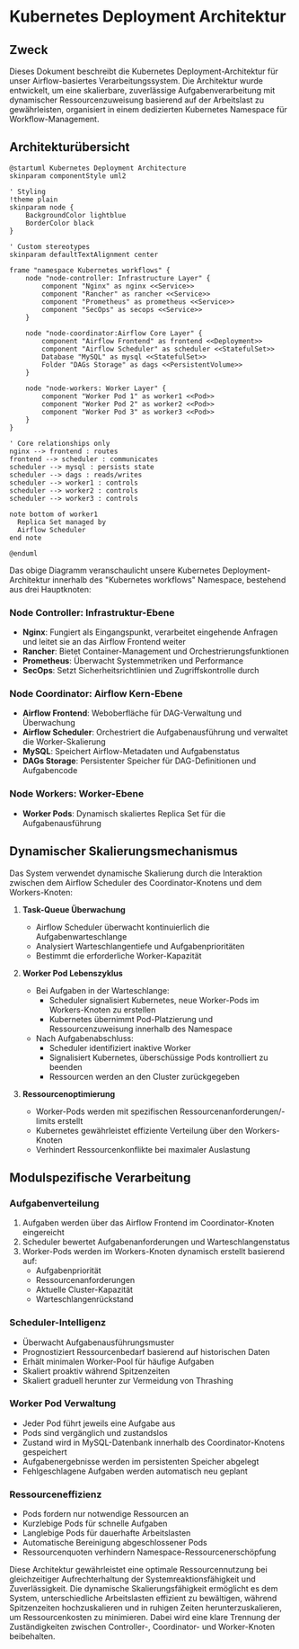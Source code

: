 # Kubernetes Deployment Architektur

## Zweck

Dieses Dokument beschreibt die Kubernetes Deployment-Architektur für unser Airflow-basiertes Verarbeitungssystem. Die Architektur wurde entwickelt, um eine skalierbare, zuverlässige Aufgabenverarbeitung mit dynamischer Ressourcenzuweisung basierend auf der Arbeitslast zu gewährleisten, organisiert in einem dedizierten Kubernetes Namespace für Workflow-Management.

## Architekturübersicht

```plantuml
@startuml Kubernetes Deployment Architecture
skinparam componentStyle uml2

' Styling
!theme plain
skinparam node {
    BackgroundColor lightblue
    BorderColor black
}

' Custom stereotypes
skinparam defaultTextAlignment center

frame "namespace Kubernetes workflows" {
    node "node-controller: Infrastructure Layer" {
        component "Nginx" as nginx <<Service>>
        component "Rancher" as rancher <<Service>>
        component "Prometheus" as prometheus <<Service>>
        component "SecOps" as secops <<Service>>
    }

    node "node-coordinator:Airflow Core Layer" {
        component "Airflow Frontend" as frontend <<Deployment>>
        component "Airflow Scheduler" as scheduler <<StatefulSet>>
        Database "MySQL" as mysql <<StatefulSet>>
        Folder "DAGs Storage" as dags <<PersistentVolume>>
    }

    node "node-workers: Worker Layer" {
        component "Worker Pod 1" as worker1 <<Pod>>
        component "Worker Pod 2" as worker2 <<Pod>>
        component "Worker Pod 3" as worker3 <<Pod>>
    }
}

' Core relationships only
nginx --> frontend : routes
frontend --> scheduler : communicates
scheduler --> mysql : persists state
scheduler --> dags : reads/writes
scheduler --> worker1 : controls
scheduler --> worker2 : controls
scheduler --> worker3 : controls

note bottom of worker1
  Replica Set managed by
  Airflow Scheduler
end note

@enduml

```

Das obige Diagramm veranschaulicht unsere Kubernetes Deployment-Architektur innerhalb des "Kubernetes workflows" Namespace, bestehend aus drei Hauptknoten:

### Node Controller: Infrastruktur-Ebene
- **Nginx**: Fungiert als Eingangspunkt, verarbeitet eingehende Anfragen und leitet sie an das Airflow Frontend weiter
- **Rancher**: Bietet Container-Management und Orchestrierungsfunktionen
- **Prometheus**: Überwacht Systemmetriken und Performance
- **SecOps**: Setzt Sicherheitsrichtlinien und Zugriffskontrolle durch

### Node Coordinator: Airflow Kern-Ebene
- **Airflow Frontend**: Weboberfläche für DAG-Verwaltung und Überwachung
- **Airflow Scheduler**: Orchestriert die Aufgabenausführung und verwaltet die Worker-Skalierung
- **MySQL**: Speichert Airflow-Metadaten und Aufgabenstatus
- **DAGs Storage**: Persistenter Speicher für DAG-Definitionen und Aufgabencode

### Node Workers: Worker-Ebene
- **Worker Pods**: Dynamisch skaliertes Replica Set für die Aufgabenausführung

## Dynamischer Skalierungsmechanismus

Das System verwendet dynamische Skalierung durch die Interaktion zwischen dem Airflow Scheduler des Coordinator-Knotens und dem Workers-Knoten:

1. **Task-Queue Überwachung**
   - Airflow Scheduler überwacht kontinuierlich die Aufgabenwarteschlange
   - Analysiert Warteschlangentiefe und Aufgabenprioritäten
   - Bestimmt die erforderliche Worker-Kapazität

2. **Worker Pod Lebenszyklus**
   - Bei Aufgaben in der Warteschlange:
     - Scheduler signalisiert Kubernetes, neue Worker-Pods im Workers-Knoten zu erstellen
     - Kubernetes übernimmt Pod-Platzierung und Ressourcenzuweisung innerhalb des Namespace
   - Nach Aufgabenabschluss:
     - Scheduler identifiziert inaktive Worker
     - Signalisiert Kubernetes, überschüssige Pods kontrolliert zu beenden
     - Ressourcen werden an den Cluster zurückgegeben

3. **Ressourcenoptimierung**
   - Worker-Pods werden mit spezifischen Ressourcenanforderungen/-limits erstellt
   - Kubernetes gewährleistet effiziente Verteilung über den Workers-Knoten
   - Verhindert Ressourcenkonflikte bei maximaler Auslastung

## Modulspezifische Verarbeitung

### Aufgabenverteilung
1. Aufgaben werden über das Airflow Frontend im Coordinator-Knoten eingereicht
2. Scheduler bewertet Aufgabenanforderungen und Warteschlangenstatus
3. Worker-Pods werden im Workers-Knoten dynamisch erstellt basierend auf:
   - Aufgabenpriorität
   - Ressourcenanforderungen
   - Aktuelle Cluster-Kapazität
   - Warteschlangenrückstand

### Scheduler-Intelligenz
- Überwacht Aufgabenausführungsmuster
- Prognostiziert Ressourcenbedarf basierend auf historischen Daten
- Erhält minimalen Worker-Pool für häufige Aufgaben
- Skaliert proaktiv während Spitzenzeiten
- Skaliert graduell herunter zur Vermeidung von Thrashing

### Worker Pod Verwaltung
- Jeder Pod führt jeweils eine Aufgabe aus
- Pods sind vergänglich und zustandslos
- Zustand wird in MySQL-Datenbank innerhalb des Coordinator-Knotens gespeichert
- Aufgabenergebnisse werden im persistenten Speicher abgelegt
- Fehlgeschlagene Aufgaben werden automatisch neu geplant

### Ressourceneffizienz
- Pods fordern nur notwendige Ressourcen an
- Kurzlebige Pods für schnelle Aufgaben
- Langlebige Pods für dauerhafte Arbeitslasten
- Automatische Bereinigung abgeschlossener Pods
- Ressourcenquoten verhindern Namespace-Ressourcenerschöpfung

Diese Architektur gewährleistet eine optimale Ressourcennutzung bei gleichzeitiger Aufrechterhaltung der Systemreaktionsfähigkeit und Zuverlässigkeit. Die dynamische Skalierungsfähigkeit ermöglicht es dem System, unterschiedliche Arbeitslasten effizient zu bewältigen, während Spitzenzeiten hochzuskalieren und in ruhigen Zeiten herunterzuskalieren, um Ressourcenkosten zu minimieren. Dabei wird eine klare Trennung der Zuständigkeiten zwischen Controller-, Coordinator- und Worker-Knoten beibehalten.

